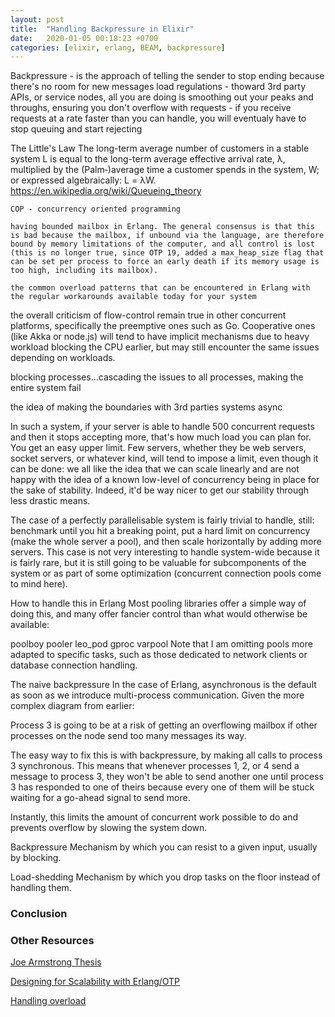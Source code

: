 ```yaml
---
layout: post
title:  "Handling Backpressure in Elixir"
date:   2020-01-05 00:18:23 +0700
categories: [elixir, erlang, BEAM, backpressure]
---
```


Backpressure - is the approach of telling the sender to stop ending because there's no room for new messages
load regulations 
    - thoward 3rd party APIs, or service nodes, all you are doing is smoothing out your peaks and throughs, ensuring you don't overflow with requests
    - if you receive requests at a rate faster than you can handle, you will eventualy have to stop queuing and start rejecting

The Little's Law
    The long-term average number of customers in a stable system L is equal to the long-term average effective arrival rate, λ, multiplied by the (Palm‑)average time a customer spends in the system, W; or expressed algebraically: L = λW.
    https://en.wikipedia.org/wiki/Queueing_theory 


    COP - concurrency oriented programming

    having bounded mailbox in Erlang. The general consensus is that this is bad because the mailbox, if unbound via the language, are therefore bound by memory limitations of the computer, and all control is lost (this is no longer true, since OTP 19, added a max_heap_size flag that can be set per process to force an early death if its memory usage is too high, including its mailbox).

    the common overload patterns that can be encountered in Erlang with the regular workarounds available today for your system
 
the overall criticism of flow-control remain true in other concurrent platforms, specifically the preemptive ones such as Go. Cooperative ones (like Akka or node.js) will tend to have implicit mechanisms due to heavy workload blocking the CPU earlier, but may still encounter the same issues depending on workloads.

blocking processes...cascading the issues to all processes, making the entire system fail

the idea of making the boundaries with 3rd parties systems async

In such a system, if your server is able to handle 500 concurrent requests and then it stops accepting more, that's how much load you can plan for. You get an easy upper limit. Few servers, whether they be web servers, socket servers, or whatever kind, will tend to impose a limit, even though it can be done: we all like the idea that we can scale linearly and are not happy with the idea of a known low-level of concurrency being in place for the sake of stability. Indeed, it'd be way nicer to get our stability through less drastic means.

The case of a perfectly parallelisable system is fairly trivial to handle, still: benchmark until you hit a breaking point, put a hard limit on concurrency (make the whole server a pool), and then scale horizontally by adding more servers. This case is not very interesting to handle system-wide because it is fairly rare, but it is still going to be valuable for subcomponents of the system or as part of some optimization (concurrent connection pools come to mind here).

How to handle this in Erlang
Most pooling libraries offer a simple way of doing this, and many offer fancier control than what would otherwise be available:

poolboy
pooler
leo_pod
gproc
varpool
Note that I am omitting pools more adapted to specific tasks, such as those dedicated to network clients or database connection handling. 

The naive backpressure
In the case of Erlang, asynchronous is the default as soon as we introduce multi-process communication. Given the more complex diagram from earlier:



Process 3 is going to be at a risk of getting an overflowing mailbox if other processes on the node send too many messages its way.

The easy way to fix this is with backpressure, by making all calls to process 3 synchronous. This means that whenever processes 1, 2, or 4 send a message to process 3, they won't be able to send another one until process 3 has responded to one of theirs because every one of them will be stuck waiting for a go-ahead signal to send more.

Instantly, this limits the amount of concurrent work possible to do and prevents overflow by slowing the system down.

Backpressure
Mechanism by which you can resist to a given input, usually by blocking.

Load-shedding
Mechanism by which you drop tasks on the floor instead of handling them.
  
### Conclusion


 


### Other Resources

[Joe Armstrong Thesis](http://erlang.org/download/armstrong_thesis_2003.pdf)

[Designing for Scalability with Erlang/OTP](https://www.amazon.com/Designing-Scalability-Erlang-OTP-Fault-Tolerant-ebook/dp/B01FRIM8OK)

[Handling overload](https://ferd.ca/handling-overload.html)

